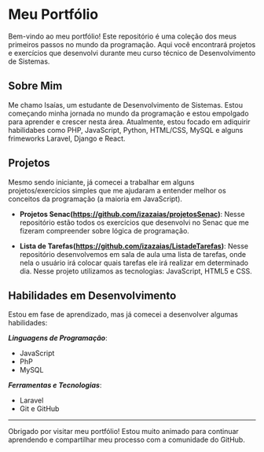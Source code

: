 # Meu Portfólio

Bem-vindo ao meu portfólio! Este repositório é uma coleção dos meus primeiros passos no mundo da programação. Aqui você encontrará projetos e exercícios que desenvolvi durante meu curso técnico de Desenvolvimento de Sistemas.

## Sobre Mim

Me chamo Isaías, um estudante de Desenvolvimento de Sistemas. Estou começando minha jornada no mundo da programação e estou empolgado para aprender e crescer nesta área. Atualmente, estou focado em adiquirir habilidabes como PHP, JavaScript, Python, HTML/CSS, MySQL e alguns frimeworks Laravel, Django e React.

## Projetos

Mesmo sendo iniciante, já comecei a trabalhar em alguns projetos/exercícios simples que me ajudaram a entender melhor os conceitos da programação (a maioria em JavaScript).

* **Projetos Senac(https://github.com/izazaias/projetosSenac)**: Nesse repositório estão todos os exercícios que desenvolvi no Senac que me fizeram compreender sobre lógica de programação.

* **Lista de Tarefas(https://github.com/izazaias/ListadeTarefas)**: Nesse repositório desenvolvemos em sala de aula uma lista de tarefas, onde nela o usuário irá colocar quais tarefas ele irá realizar em determinado dia. Nesse projeto utilizamos as tecnologias: JavaScript, HTML5 e CSS.

## Habilidades em Desenvolvimento

Estou em fase de aprendizado, mas já comecei a desenvolver algumas habilidades:

***Linguagens de Programação***:
+ JavaScript
+ PhP
+ MySQL

***Ferramentas e Tecnologias***:
+ Laravel
+ Git e GitHub

---

Obrigado por visitar meu portfólio!
Estou muito animado para continuar aprendendo e compartilhar meu processo com a comunidade do GitHub.